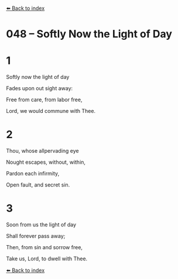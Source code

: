 [⬅️ Back to index](../README.md)

# 048 – Softly Now the Light of Day





# 1

Softly now the light of day

Fades upon out sight away:

Free from care, from labor free,

Lord, we would commune with Thee.



# 2

Thou, whose allpervading eye

Nought escapes, without, within,

Pardon each infirmity,

Open fault, and secret sin.



# 3

Soon from us the light of day

Shall forever pass away;

Then, from sin and sorrow free,

Take us, Lord, to dwell with Thee.

[⬅️ Back to index](../README.md)
